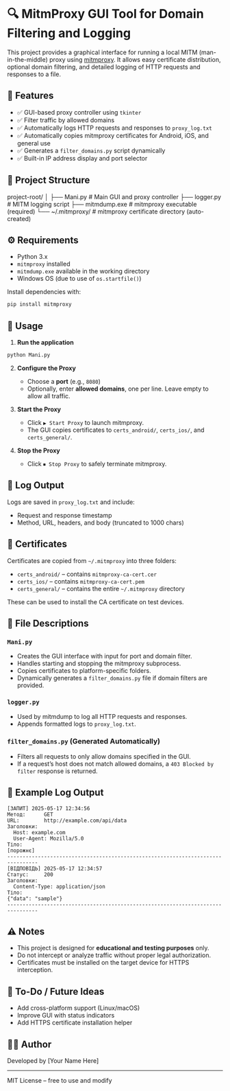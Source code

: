 # 🔍 MitmProxy GUI Tool for Domain Filtering and Logging

This project provides a graphical interface for running a local MITM (man-in-the-middle) proxy using [mitmproxy](https://mitmproxy.org/). It allows easy certificate distribution, optional domain filtering, and detailed logging of HTTP requests and responses to a file.

## 🧰 Features

- ✅ GUI-based proxy controller using `tkinter`
- ✅ Filter traffic by allowed domains
- ✅ Automatically logs HTTP requests and responses to `proxy_log.txt`
- ✅ Automatically copies mitmproxy certificates for Android, iOS, and general use
- ✅ Generates a `filter_domains.py` script dynamically
- ✅ Built-in IP address display and port selector

## 📁 Project Structure

project-root/
│
├── Mani.py              # Main GUI and proxy controller
├── logger.py            # MITM logging script
├── mitmdump.exe         # mitmproxy executable (required)
└── \~/.mitmproxy/        # mitmproxy certificate directory (auto-created)



## ⚙️ Requirements

- Python 3.x
- `mitmproxy` installed
- `mitmdump.exe` available in the working directory
- Windows OS (due to use of `os.startfile()`)

Install dependencies with:

```bash
pip install mitmproxy
````

## 🚀 Usage

1. **Run the application**

```bash
python Mani.py
```

2. **Configure the Proxy**

   * Choose a **port** (e.g., `8080`)
   * Optionally, enter **allowed domains**, one per line. Leave empty to allow all traffic.

3. **Start the Proxy**

   * Click `▶️ Start Proxy` to launch mitmproxy.
   * The GUI copies certificates to `certs_android/`, `certs_ios/`, and `certs_general/`.

4. **Stop the Proxy**

   * Click `⏹ Stop Proxy` to safely terminate mitmproxy.

## 🧪 Log Output

Logs are saved in `proxy_log.txt` and include:

* Request and response timestamp
* Method, URL, headers, and body (truncated to 1000 chars)

## 🔐 Certificates

Certificates are copied from `~/.mitmproxy` into three folders:

* `certs_android/` – contains `mitmproxy-ca-cert.cer`
* `certs_ios/` – contains `mitmproxy-ca-cert.pem`
* `certs_general/` – contains the entire `~/.mitmproxy` directory

These can be used to install the CA certificate on test devices.

## 📜 File Descriptions

### `Mani.py`

* Creates the GUI interface with input for port and domain filter.
* Handles starting and stopping the mitmproxy subprocess.
* Copies certificates to platform-specific folders.
* Dynamically generates a `filter_domains.py` file if domain filters are provided.

### `logger.py`

* Used by mitmdump to log all HTTP requests and responses.
* Appends formatted logs to `proxy_log.txt`.

### `filter_domains.py` (Generated Automatically)

* Filters all requests to only allow domains specified in the GUI.
* If a request’s host does not match allowed domains, a `403 Blocked by filter` response is returned.

## 📝 Example Log Output

```
[ЗАПИТ] 2025-05-17 12:34:56
Метод:      GET
URL:        http://example.com/api/data
Заголовки:
  Host: example.com
  User-Agent: Mozilla/5.0
Тіло:
[порожнє]
--------------------------------------------------------------------------------
[ВІДПОВІДЬ] 2025-05-17 12:34:57
Статус:     200
Заголовки:
  Content-Type: application/json
Тіло:
{"data": "sample"}
--------------------------------------------------------------------------------
```

## ⚠️ Notes

* This project is designed for **educational and testing purposes** only.
* Do not intercept or analyze traffic without proper legal authorization.
* Certificates must be installed on the target device for HTTPS interception.

## 📌 To-Do / Future Ideas

* Add cross-platform support (Linux/macOS)
* Improve GUI with status indicators
* Add HTTPS certificate installation helper

## 🧑‍💻 Author

Developed by \[Your Name Here]

---

MIT License – free to use and modify
